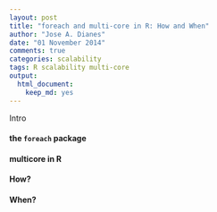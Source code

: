 ```yaml
---
layout: post
title: "foreach and multi-core in R: How and When"
author: "Jose A. Dianes"
date: "01 November 2014"
comments: true
categories: scalability
tags: R scalability multi-core
output:
  html_document:
    keep_md: yes
---
```


Intro  

#### the `foreach` package  


#### multicore in R


#### How?


#### When?



